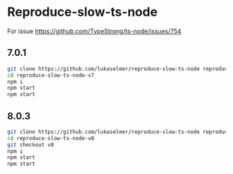 # Reproduce-slow-ts-node

For issue https://github.com/TypeStrong/ts-node/issues/754

## 7.0.1

```sh
git clone https://github.com/lukaselmer/reproduce-slow-ts-node reproduce-slow-ts-node-v7
cd reproduce-slow-ts-node-v7
npm i
npm start
npm start
```

## 8.0.3

```sh
git clone https://github.com/lukaselmer/reproduce-slow-ts-node reproduce-slow-ts-node-v8
cd reproduce-slow-ts-node-v8
git checkout v8
npm i
npm start
npm start
```

